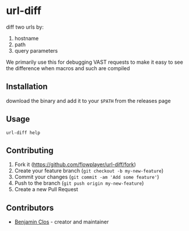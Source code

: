 # url-diff

diff two urls by:
1. hostname
2. path
3. query parameters

We primarily use this for debugging VAST requests to make it easy to see the difference when macros and such are compiled

## Installation

download the binary and add it to your `$PATH` from the releases page

## Usage

`url-diff help`

## Contributing

1. Fork it (<https://github.com/flowplayer/url-diff/fork>)
2. Create your feature branch (`git checkout -b my-new-feature`)
3. Commit your changes (`git commit -am 'Add some feature'`)
4. Push to the branch (`git push origin my-new-feature`)
5. Create a new Pull Request

## Contributors

- [Benjamin Clos](https://github.com/ondreian) - creator and maintainer

